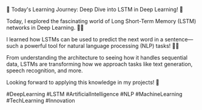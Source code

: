 🌟 Today's Learning Journey: Deep Dive into LSTM in Deep Learning! 🌟

Today, I explored the fascinating world of Long Short-Term Memory (LSTM) networks in Deep Learning. 🤖✨

I learned how LSTMs can be used to predict the next word in a sentence—such a powerful tool for natural language processing (NLP) tasks! 🧠💡

From understanding the architecture to seeing how it handles sequential data, LSTMs are transforming how we approach tasks like text generation, speech recognition, and more.

Looking forward to applying this knowledge in my projects! 🚀

#DeepLearning #LSTM #ArtificialIntelligence #NLP #MachineLearning #TechLearning #Innovation
